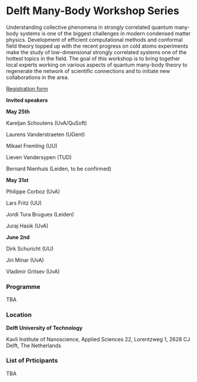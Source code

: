 Delft Many-Body Workshop Series
===============================


Understanding collective phenomena in strongly correlated quantum many-body systems is one of the biggest challenges in modern condensed matter physics. Development of efficient computational methods and conformal field theory topped up with the recent progress on cold atoms experiments make the study of low-dimensional strongly correlated systems one of the hottest topics in the field. The goal of this workshop is to bring together local experts working on various aspects of quantum many-body theory to regenerate the network of scientific connections and to initiate new collaborations in the area.

[Registration form](https://forms.gle/jDEQiMaSQFHcg9b86)

**Invited speakers**


**May 25th**

Kareljan Schoutens (UvA/QuSoft)

Laurens Vanderstraeten (UGent)

Mikael Fremling (UU)

Lieven Vandersypen (TUD)

Bernard Nienhuis (Leiden, to be confirmed)


**May 31st**

Philippe Corboz (UvA)

Lars Fritz (UU)

Jordi Tura Brugues (Leiden)

Juraj Hasik (UvA)


**June 2nd**

Dirk Schuricht (UU)

Jiri Minar (UvA)

Vladimir Gritsev (UvA)

### Programme 

TBA


### Location


**Delft University of Technology**

Kavli Institute of Nanoscience,  Applied Sciences 22, Lorentzweg 1, 2628 CJ Delft,  The Netherlands

### List of Prticipants

TBA

